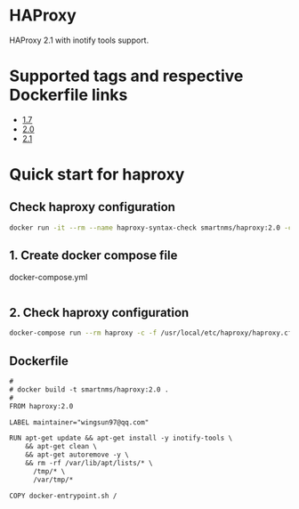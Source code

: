 # HAProxy
HAProxy 2.1 with inotify tools support.

# Supported tags and respective Dockerfile links
- [1.7](https://github.com/SmartNMS/docker-haproxy/tree/master/1.7)
- [2.0](https://github.com/SmartNMS/docker-haproxy/tree/master/2.0)
- [2.1](https://github.com/SmartNMS/docker-haproxy/tree/master/2.1)

# Quick start for haproxy

## Check haproxy configuration
```bash
docker run -it --rm --name haproxy-syntax-check smartnms/haproxy:2.0 -c -f /usr/local/etc/haproxy/haproxy.cfg
```

## 1. Create docker compose file
docker-compose.yml
```yml
```

## 2. Check haproxy configuration
```bash
docker-compose run --rm haproxy -c -f /usr/local/etc/haproxy/haproxy.cfg
```

## Dockerfile
```txt
#
# docker build -t smartnms/haproxy:2.0 .
#
FROM haproxy:2.0

LABEL maintainer="wingsun97@qq.com"

RUN apt-get update && apt-get install -y inotify-tools \
    && apt-get clean \
    && apt-get autoremove -y \
    && rm -rf /var/lib/apt/lists/* \
      /tmp/* \
      /var/tmp/*

COPY docker-entrypoint.sh /
```
